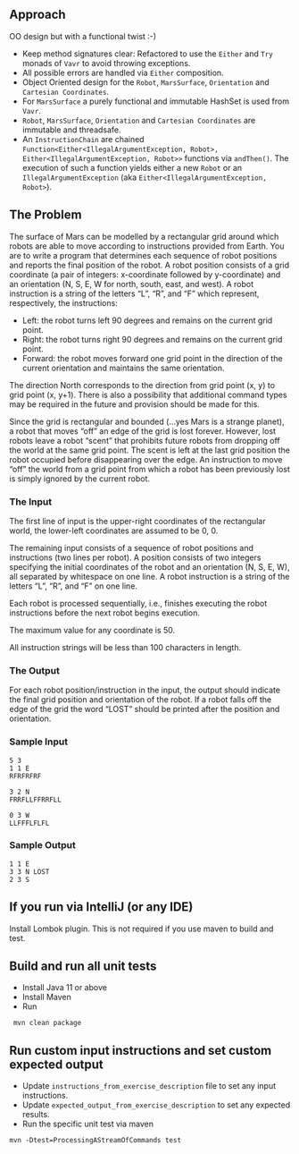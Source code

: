 ## Approach

OO design but with a functional twist :-)

 - Keep method signatures clear: Refactored to use the `Either` and `Try` monads of `Vavr` to avoid throwing exceptions.
 - All possible errors are handled via `Either` composition.
 - Object Oriented design for the `Robot`, `MarsSurface`, `Orientation` and `Cartesian Coordinates`.
 - For `MarsSurface` a purely functional and immutable HashSet is used from `Vavr`. 
 - `Robot`, `MarsSurface`, `Orientation` and `Cartesian Coordinates` are immutable and threadsafe.
 - An `InstructionChain` are chained `Function<Either<IllegalArgumentException, Robot>, Either<IllegalArgumentException, Robot>>` functions via `andThen()`. 
 The execution of such a function yields either a new `Robot` or an `IllegalArgumentException` (aka `Either<IllegalArgumentException, Robot>`).

## The Problem

The surface of Mars can be modelled by a rectangular grid around which robots are able to
move according to instructions provided from Earth. You are to write a program that
determines each sequence of robot positions and reports the final position of the robot.
A robot position consists of a grid coordinate (a pair of integers: x-coordinate followed by
y-coordinate) and an orientation (N, S, E, W for north, south, east, and west).
A robot instruction is a string of the letters “L”, “R”, and “F” which represent, respectively, the
instructions:
 - Left: the robot turns left 90 degrees and remains on the current grid point.
 - Right: the robot turns right 90 degrees and remains on the current grid point.
 - Forward: the robot moves forward one grid point in the direction of the current
orientation and maintains the same orientation.

The direction North corresponds to the direction from grid point (x, y) to grid point (x, y+1).
There is also a possibility that additional command types may be required in the future and
provision should be made for this.

Since the grid is rectangular and bounded (...yes Mars is a strange planet), a robot that moves
“off” an edge of the grid is lost forever. However, lost robots leave a robot “scent” that 
prohibits future robots from dropping off the world at the same grid point. The scent is left at
the last grid position the robot occupied before disappearing over the edge. An instruction to
move “off” the world from a grid point from which a robot has been previously lost is simply
ignored by the current robot.

### The Input

The first line of input is the upper-right coordinates of the rectangular world, the lower-left
coordinates are assumed to be 0, 0.

The remaining input consists of a sequence of robot positions and instructions (two lines per
robot). A position consists of two integers specifying the initial coordinates of the robot and an
orientation (N, S, E, W), all separated by whitespace on one line. A robot instruction is a string
of the letters “L”, “R”, and “F” on one line.

Each robot is processed sequentially, i.e., finishes executing the robot instructions before the
next robot begins execution.

The maximum value for any coordinate is 50.

All instruction strings will be less than 100 characters in length.

### The Output

For each robot position/instruction in the input, the output should indicate the final grid
position and orientation of the robot. If a robot falls off the edge of the grid the word “LOST”
should be printed after the position and orientation.

### Sample Input

````
5 3
1 1 E
RFRFRFRF

3 2 N
FRRFLLFFRRFLL

0 3 W
LLFFFLFLFL
````

### Sample Output

````
1 1 E
3 3 N LOST
2 3 S
````

## If you run via IntelliJ (or any IDE)

Install Lombok plugin. This is not required if you use maven to build and test.

## Build and run all unit tests

 - Install Java 11 or above
 - Install Maven
 - Run
 
```
 mvn clean package
```

## Run custom input instructions and set custom expected output

 - Update `instructions_from_exercise_description` file to set any input instructions.
 - Update `expected_output_from_exercise_description` to set any expected results.
 - Run the specific unit test via maven
 
```
mvn -Dtest=ProcessingAStreamOfCommands test
```
